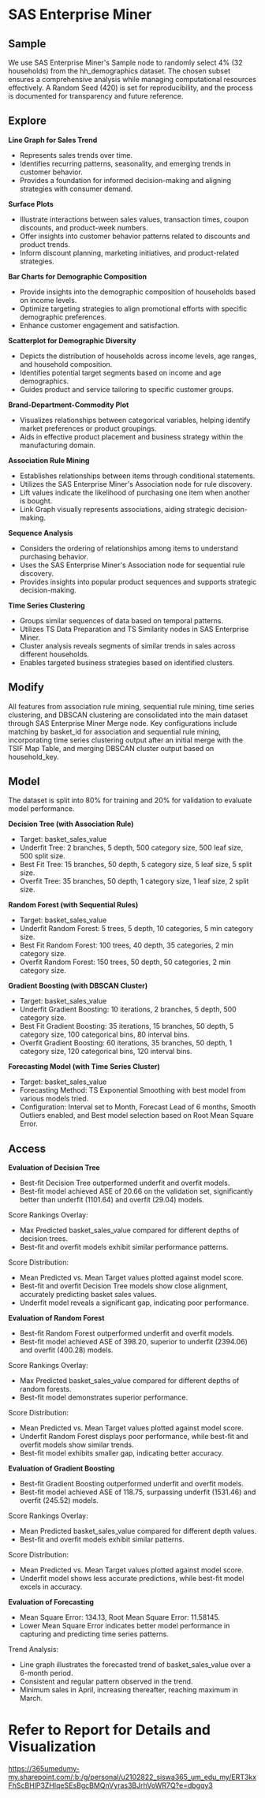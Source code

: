 # SAS Enterprise Miner
## Sample
We use SAS Enterprise Miner's Sample node to randomly select 4% (32 households) from the hh_demographics dataset. The chosen subset ensures a comprehensive analysis while managing computational resources effectively. A Random Seed (420) is set for reproducibility, and the process is documented for transparency and future reference.

## Explore
**Line Graph for Sales Trend**
- Represents sales trends over time.
- Identifies recurring patterns, seasonality, and emerging trends in customer behavior.
- Provides a foundation for informed decision-making and aligning strategies with consumer demand.

**Surface Plots**
- Illustrate interactions between sales values, transaction times, coupon discounts, and product-week numbers.
- Offer insights into customer behavior patterns related to discounts and product trends.
- Inform discount planning, marketing initiatives, and product-related strategies.

**Bar Charts for Demographic Composition**
- Provide insights into the demographic composition of households based on income levels.
- Optimize targeting strategies to align promotional efforts with specific demographic preferences.
- Enhance customer engagement and satisfaction.

**Scatterplot for Demographic Diversity**
- Depicts the distribution of households across income levels, age ranges, and household composition.
- Identifies potential target segments based on income and age demographics.
- Guides product and service tailoring to specific customer groups.

**Brand-Department-Commodity Plot**
- Visualizes relationships between categorical variables, helping identify market preferences or product groupings.
- Aids in effective product placement and business strategy within the manufacturing domain.

**Association Rule Mining**
- Establishes relationships between items through conditional statements.
- Utilizes the SAS Enterprise Miner's Association node for rule discovery.
- Lift values indicate the likelihood of purchasing one item when another is bought.
- Link Graph visually represents associations, aiding strategic decision-making.

**Sequence Analysis**
- Considers the ordering of relationships among items to understand purchasing behavior.
- Uses the SAS Enterprise Miner's Association node for sequential rule discovery.
- Provides insights into popular product sequences and supports strategic decision-making.

**Time Series Clustering**
- Groups similar sequences of data based on temporal patterns.
- Utilizes TS Data Preparation and TS Similarity nodes in SAS Enterprise Miner.
- Cluster analysis reveals segments of similar trends in sales across different households.
- Enables targeted business strategies based on identified clusters.


## Modify
<p>All features from association rule mining, sequential rule mining, time series clustering, and DBSCAN clustering are consolidated 
into the main dataset through SAS Enterprise Miner Merge node. Key configurations include matching by basket_id for association and sequential rule mining, 
incorporating time series clustering output after an initial merge with the TSIF Map Table, and merging DBSCAN cluster output based on household_key.</p>

## Model
The dataset is split into 80% for training and 20% for validation to evaluate model performance.

**Decision Tree (with Association Rule)**
- Target: basket_sales_value
- Underfit Tree: 2 branches, 5 depth, 500 category size, 500 leaf size, 500 split size.
- Best Fit Tree: 15 branches, 50 depth, 5 category size, 5 leaf size, 5 split size.
- Overfit Tree: 35 branches, 50 depth, 1 category size, 1 leaf size, 2 split size.

**Random Forest (with Sequential Rules)**
- Target: basket_sales_value
- Underfit Random Forest: 5 trees, 5 depth, 10 categories, 5 min category size.
- Best Fit Random Forest: 100 trees, 40 depth, 35 categories, 2 min category size.
- Overfit Random Forest: 150 trees, 50 depth, 50 categories, 2 min category size.

**Gradient Boosting (with DBSCAN Cluster)**
- Target: basket_sales_value
- Underfit Gradient Boosting: 10 iterations, 2 branches, 5 depth, 500 category size.
- Best Fit Gradient Boosting: 35 iterations, 15 branches, 50 depth, 5 category size, 100 categorical bins, 80 interval bins.
- Overfit Gradient Boosting: 60 iterations, 35 branches, 50 depth, 1 category size, 120 categorical bins, 120 interval bins.

**Forecasting Model (with Time Series Cluster)**
- Target: basket_sales_value
- Forecasting Method: TS Exponential Smoothing with best model from various models tried.
- Configuration: Interval set to Month, Forecast Lead of 6 months, Smooth Outliers enabled, and Best model selection based on Root Mean Square Error.

## Access
**Evaluation of Decision Tree**
- Best-fit Decision Tree outperformed underfit and overfit models.
- Best-fit model achieved ASE of 20.66 on the validation set, significantly better than underfit (1101.64) and overfit (29.04) models.

Score Rankings Overlay:
- Max Predicted basket_sales_value compared for different depths of decision trees.
- Best-fit and overfit models exhibit similar performance patterns.

Score Distribution:
- Mean Predicted vs. Mean Target values plotted against model score.
- Best-fit and overfit Decision Tree models show close alignment, accurately predicting basket sales values.
- Underfit model reveals a significant gap, indicating poor performance.

**Evaluation of Random Forest**
- Best-fit Random Forest outperformed underfit and overfit models.
- Best-fit model achieved ASE of 398.20, superior to underfit (2394.06) and overfit (400.28) models.

Score Rankings Overlay:
- Max Predicted basket_sales_value compared for different depths of random forests.
- Best-fit model demonstrates superior performance.

Score Distribution:
- Mean Predicted vs. Mean Target values plotted against model score.
- Underfit Random Forest displays poor performance, while best-fit and overfit models show similar trends.
- Best-fit model exhibits smaller gap, indicating better accuracy.

**Evaluation of Gradient Boosting**
- Best-fit Gradient Boosting outperformed underfit and overfit models.
- Best-fit model achieved ASE of 118.75, surpassing underfit (1531.46) and overfit (245.52) models.

Score Rankings Overlay:
- Mean Predicted basket_sales_value compared for different depth values.
- Best-fit and overfit models exhibit similar patterns.

Score Distribution:
- Mean Predicted vs. Mean Target values plotted against model score.
- Underfit model shows less accurate predictions, while best-fit model excels in accuracy.

**Evaluation of Forecasting**
- Mean Square Error: 134.13, Root Mean Square Error: 11.58145.
- Lower Mean Square Error indicates better model performance in capturing and predicting time series patterns.

Trend Analysis:
- Line graph illustrates the forecasted trend of basket_sales_value over a 6-month period.
- Consistent and regular pattern observed in the trend.
- Minimum sales in April, increasing thereafter, reaching maximum in March.


# Refer to Report for Details and Visualization
https://365umedumy-my.sharepoint.com/:b:/g/personal/u2102822_siswa365_um_edu_my/ERT3kxFhScBHlP3ZHIqeSEsBgcBMQnVyras3BJrhVoWR7Q?e=dbgqy3
